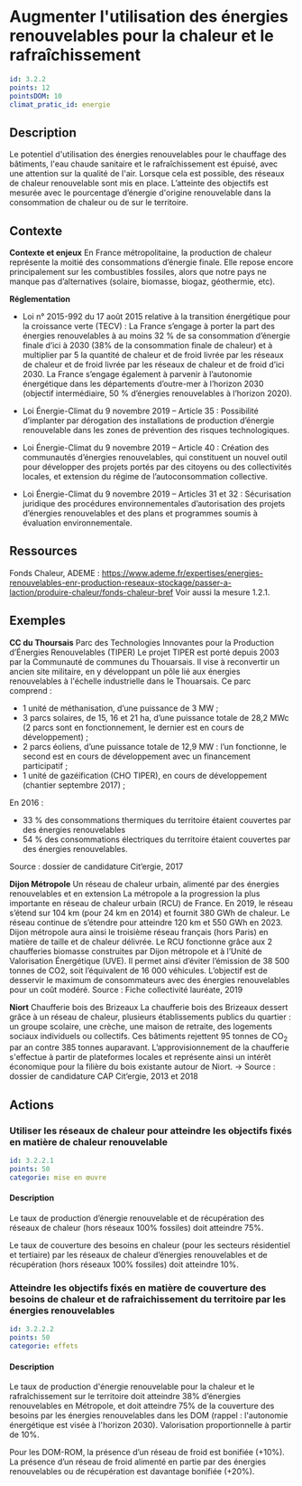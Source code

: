 # Augmenter l'utilisation des énergies renouvelables pour la chaleur et le rafraîchissement
```yaml
id: 3.2.2
points: 12
pointsDOM: 10
climat_pratic_id: energie
```
## Description
Le potentiel d'utilisation des énergies renouvelables pour le chauffage des bâtiments, l'eau chaude sanitaire et le rafraîchissement est épuisé, avec une attention sur la qualité de l'air. Lorsque cela est possible, des réseaux de chaleur renouvelable sont mis en place. L’atteinte des objectifs est mesurée avec le pourcentage d’énergie d'origine renouvelable dans la consommation de chaleur ou de  sur le territoire.

## Contexte
**Contexte et enjeux**
En France métropolitaine, la production de chaleur représente la moitié des consommations d’énergie finale. Elle repose encore principalement sur les combustibles fossiles, alors que notre pays ne manque pas d’alternatives (solaire, biomasse, biogaz, géothermie, etc).

**Réglementation**
- Loi n° 2015-992 du 17 août 2015 relative à la transition énergétique pour la croissance verte (TECV) : La France s’engage à porter la part des énergies renouvelables à au moins 32 % de sa consommation d’énergie finale d’ici à 2030 (38% de la consommation finale de chaleur) et à multiplier par 5 la quantité de chaleur et de froid livrée par les réseaux de chaleur et de froid livrée par les réseaux de chaleur et de froid d’ici 2030. La France s’engage également à parvenir à l’autonomie énergétique dans les départements d’outre-mer à l’horizon 2030 (objectif intermédiaire, 50 % d’énergies renouvelables à l’horizon 2020).

- Loi Énergie-Climat du 9 novembre 2019 – Article 35 : Possibilité d’implanter par dérogation des installations de production d’énergie renouvelable dans les zones de prévention des risques technologiques.
- Loi Énergie-Climat du 9 novembre 2019 – Article 40 : Création des communautés d’énergies renouvelables, qui constituent un nouvel outil pour développer des projets portés par des citoyens ou des collectivités locales, et extension du régime de l’autoconsommation collective.
- Loi Énergie-Climat du 9 novembre 2019 – Articles 31 et 32 : Sécurisation juridique des procédures environnementales d’autorisation des projets d’énergies renouvelables et des plans et programmes soumis à évaluation environnementale.

## Ressources
Fonds Chaleur, ADEME :
<a href="https://www.ademe.fr/expertises/energies-renouvelables-enr-production-reseaux-stockage/passer-a-laction/produire-chaleur/fonds-chaleur-bref">https://www.ademe.fr/expertises/energies-renouvelables-enr-production-reseaux-stockage/passer-a-laction/produire-chaleur/fonds-chaleur-bref</a>
Voir aussi la mesure 1.2.1.

## Exemples
**CC du Thoursais**
Parc des Technologies Innovantes pour la Production d’Énergies Renouvelables (TIPER)
Le projet TIPER est porté depuis 2003 par la Communauté de communes du Thouarsais. Il vise à reconvertir un ancien site militaire, en y développant un pôle lié aux énergies renouvelables à l'échelle industrielle dans le Thouarsais. Ce parc comprend :

- 1 unité de méthanisation, d’une puissance de 3 MW ;
- 3 parcs solaires, de 15, 16 et 21 ha, d’une puissance totale de 28,2 MWc (2 parcs sont en fonctionnement, le dernier est en cours de développement) ;
- 2 parcs éoliens, d’une puissance totale de 12,9 MW : l’un fonctionne, le second est en cours de développement avec un financement participatif ;
- 1 unité de gazéification (CHO TIPER), en cours de développement (chantier septembre 2017) ;

En 2016 :

- 33 % des consommations thermiques du territoire étaient couvertes par des énergies renouvelables
- 54 % des consommations électriques du territoire étaient couvertes par des énergies renouvelables.

Source : dossier de candidature Cit’ergie, 2017


**Dijon Métropole**
Un réseau de chaleur urbain, alimenté par des énergies renouvelables et en extension
La métropole a la progression la plus importante en réseau de chaleur urbain (RCU) de France. En 2019, le réseau s’étend sur 104 km (pour 24 km en 2014) et fournit 380 GWh de chaleur. Le réseau continue de s’étendre pour atteindre 120 km et 550 GWh en 2023. Dijon métropole aura ainsi le troisième réseau français (hors Paris) en matière de taille et de chaleur délivrée. Le RCU fonctionne grâce aux 2 chaufferies biomasse construites par Dijon métropole et à l’Unité de Valorisation Énergétique (UVE). Il permet ainsi d’éviter l’émission de 38 500 tonnes de CO2, soit l’équivalent de 16 000 véhicules. L’objectif est de desservir le maximum de consommateurs avec des énergies renouvelables pour un coût modéré.
Source : Fiche collectivité lauréate, 2019


**Niort**
Chaufferie bois des Brizeaux
La chaufferie bois des Brizeaux dessert grâce à un réseau de chaleur, plusieurs établissements publics du quartier : un groupe scolaire, une crèche, une maison de retraite, des logements sociaux individuels ou collectifs. Ces bâtiments rejettent 95 tonnes de CO<sub>2</sub> par an contre 385 tonnes auparavant. L’approvisionnement de la chaufferie s'effectue à partir de plateformes locales et représente ainsi un intérêt économique pour la filière du bois existante autour de Niort.
→ Source : dossier de candidature CAP Cit’ergie, 2013 et 2018


## Actions
### Utiliser les réseaux de chaleur pour atteindre les objectifs fixés en matière de chaleur renouvelable
```yaml
id: 3.2.2.1
points: 50
categorie: mise en œuvre
```
#### Description
Le taux de production d’énergie renouvelable et de récupération des réseaux de chaleur (hors réseaux 100% fossiles) doit atteindre 75%.

Le taux de couverture des besoins en chaleur (pour les secteurs résidentiel et tertiaire) par les réseaux de chaleur d’énergies renouvelables et de récupération (hors réseaux 100% fossiles) doit atteindre 10%.

### Atteindre les objectifs fixés en matière de couverture des besoins de chaleur et de rafraichissement du territoire par les énergies renouvelables
```yaml
id: 3.2.2.2
points: 50
categorie: effets
```
#### Description

Le taux de production d'énergie renouvelable pour la chaleur et le rafraîchissement sur le territoire doit atteindre 38% d’énergies renouvelables en Métropole, et doit atteindre 75% de la couverture des besoins par les énergies renouvelables dans les DOM (rappel : l'autonomie énergétique est visée à l'horizon 2030). Valorisation proportionnelle à partir de 10%.

Pour les DOM-ROM, la présence d’un réseau de froid est bonifiée (+10%). La présence d’un réseau de froid alimenté en partie par des énergies renouvelables ou de récupération est davantage bonifiée (+20%).
